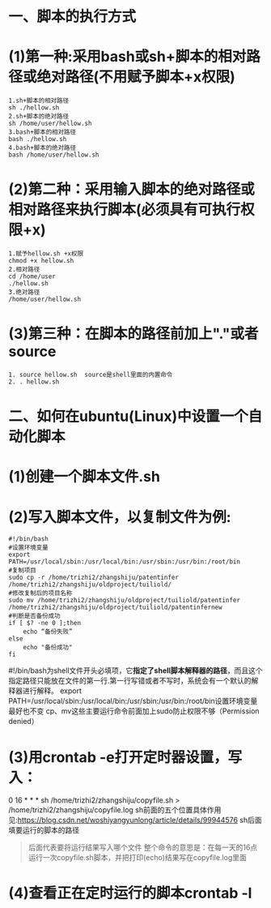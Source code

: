  # 一、脚本的执行方式
 # (1)第一种:采用bash或sh+脚本的相对路径或绝对路径(不用赋予脚本+x权限)
    1.sh+脚本的相对路径
    sh ./hellow.sh
    2.sh+脚本的绝对路径
    sh /home/user/hellow.sh
    3.bash+脚本的相对路径
    bash ./hellow.sh
    4.bash+脚本的绝对路径
    bash /home/user/hellow.sh
# (2)第二种：采用输入脚本的绝对路径或相对路径来执行脚本(必须具有可执行权限+x)
    1.赋予hellow.sh +x权限
    chmod +x hellow.sh
    2.相对路径
    cd /home/user
    ./hellow.sh
    3.绝对路径
    /home/user/hellow.sh
# (3)第三种：在脚本的路径前加上"."或者source
    1. source hellow.sh  source是shell里面的内置命令
    2. . hellow.sh   


# 二、如何在ubuntu(Linux)中设置一个自动化脚本
# (1)创建一个脚本文件.sh
# (2)写入脚本文件，以复制文件为例:
```shell
#!/bin/bash
#设置环境变量
export PATH=/usr/local/sbin:/usr/local/bin:/usr/sbin:/usr/bin:/root/bin
#复制项目
sudo cp -r /home/trizhi2/zhangshiju/patentinfer /home/trizhi2/zhangshiju/oldproject/tuiliold/
#修改复制后的项目名称
sudo mv /home/trizhi2/zhangshiju/oldproject/tuiliold/patentinfer /home/trizhi2/zhangshiju/oldproject/tuiliold/patentinfernew
#判断是否备份成功        
if [ $? -ne 0 ];then
    echo “备份失败”
else
    echo "备份成功"
fi
```
#!/bin/bash为shell文件开头必填项，它**指定了shell脚本解释器的路径**，而且这个指定路径只能放在文件的第一行.第一行写错或者不写时，系统会有一个默认的解释器进行解释。
export PATH=/usr/local/sbin:/usr/local/bin:/usr/sbin:/usr/bin:/root/bin设置环境变量最好也不变
cp、mv这些主要运行命令前面加上sudo防止权限不够（Permission denied）
# (3)用crontab -e打开定时器设置，写入：
0 16 * * * sh /home/trizhi2/zhangshiju/copyfile.sh > /home/trizhi2/zhangshiju/copyfile.log
sh前面的五个位置具体作用见:https://blog.csdn.net/woshiyangyunlong/article/details/99944576
sh后面填要运行的脚本的路径
>后面代表要将运行结果写入哪个文件
整个命令的意思是：在每一天的16点运行一次copyfile.sh脚本，并把打印(echo)结果写在copyfile.log里面
# (4)查看正在定时运行的脚本crontab -l

